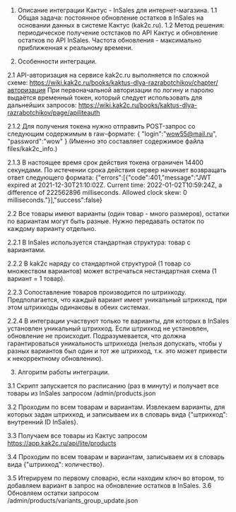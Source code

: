 1. Описание интеграции Кактус - InSales для интернет-магазина. 
1.1 Общая задача: постоянное обновление остатков в InSales на основании данных в системе Кактус (kak2c.ru).
1.2 Метод решения: периодическое получение остстаков по API Кактус и обновление остатков по API InSales. Частота обновления - максимально приближенная к реальному времени.

2. Особенности интеграции. 

2.1 API-авторизация на сервисе kak2c.ru выполняется по сложной схеме: https://wiki.kak2c.ru/books/kaktus-dlya-razrabotchikov/chapter/авторизация
При первоначальной авторизации по логину и паролю выдаётся временный токен, который следует использовать для дальнейших запросов:
https://wiki.kak2c.ru/books/kaktus-dlya-razrabotchikov/page/apiliteauth

2.1.2 Для получения токена нужно отправить POST-запрос со следующим содержимым в raw-формате:
{
"login":"wow55@mail.ru",
"password":"wow"
}
(Именно это составляет содержимое файла files/kak2c_info.)

2.1.3 В настоящее время срок действия токена ограничен 14400 секундами. По истечении срока действия сервер начинает возвращать ответ следующего формата:
{"errors":[{"code":401,"message":"JWT expired at 2021-12-30T21:10:02Z. Current time: 2022-01-02T10:59:24Z, a difference of 222562896 milliseconds.  Allowed clock skew: 0 milliseconds."}],"success":false}

2.2 Все товары имеют варианты (один товар - много размеров), остатки по вариантам могут быть разные. Нужно передавать остаток по каждому варианту отдельно. 

2.2.1 В InSales используется стандартная структура: товар с вариантами.

2.2.2 В kak2c наряду со стандартной структурой (1 товар со множеством вариантов) может встречаться нестандартная схема (1 вариант = 1 товар). 

2.2.3 Сопоставление товаров производится по штрихкоду. Предполагается, что каждый вариант имеет уникальный штрихкод, при этом штрихкоды одинаковы в обеих системах. 

2.2.4 В интеграции участвуют только те варианты, для которых в InSales установлен уникальный штрихкод. Если штрихкод не установлен, обновление не происходит. Подразумевается, что должна гарантироваться уникальность штрихкода (нельзя допускать, чтобы у разных вариантов был один и тот же штрихкод, т.к. это может привести к некорректному обновлению).

3. Алгоритм работы интеграции.

3.1 Скрипт запускается по расписанию (раз в минуту) и получает все товары из InSales запросом /admin/products.json

3.2 Проходим по всем товарам и вариантам. Извлекаем варианты, для которых задан штрихкод, и записываем их в словарь вида {"штрихкод": внутренний ID InSales}.

3.3 Получаем все товары из Кактус запросом https://app.kak2c.ru/api/lite/products

3.4 Проходим по всем товарам и вариантам, записываем их в словарь вида {"штрихкод": количество}.

3.5 Итерируем по первому словарю, если находим ключ во втором, то добавляем вариант в запрос на обновление остатков в InSales.
3.6 Обновляем остатки запросом /admin/products/variants_group_update.json
